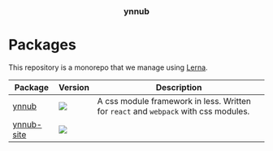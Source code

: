 <h3 align="center">
  ynnub
</h3>

<p align="center">
  
</p>

<h1>Packages</h1>

This repository is a monorepo that we manage using [Lerna](https://github.com/lerna/lerna).

| Package | Version | Description |
|---------|---------|-------------|
| [ynnub](/packages/ynnub) | <a href="https://npmjs.org/package/ynnub"><img src="https://img.shields.io/npm/v/ynnub.svg?style=flat-square"></a> | A css module framework in less. Written for `react` and `webpack` with css modules.
| [ynnub-site](/packages/ynnub-site) | <a href="https://npmjs.org/package/ynnub-site"><img src="https://img.shields.io/npm/v/ynnub-site.svg?style=flat-square"></a> | 

